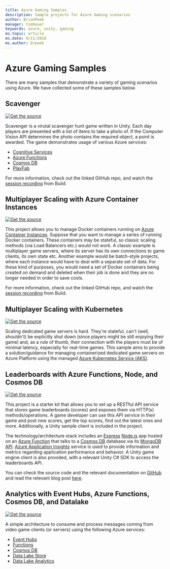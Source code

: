 ```yaml
---
title: Azure Gaming Samples
description: Sample projects for Azure Gaming scenarios
author: BrianPeek
manager: timheuer
keywords: azure, unity, gaming
ms.topic: article
ms.date: 9/21/2018
ms.author: brpeek
---
```

# Azure Gaming Samples

There are many samples that demonstrate a variety of gaming scenarios using Azure.  We have collected some of these samples below.

## Scavenger

[![Get the source](../media/buttons/source2.png)](https://aka.ms/scavenger)

Scavenger is a virutal scavenger hunt game written in Unity.  Each day players are presented with a list of items to take a photo of.  If the Computer Vision API determines the photo contains the required object, a point is awarded. The game demonstrates usage of various Azure services:

* [Cognitive Services](https://aka.ms/cogdocs-scavenger)
* [Azure Functions](https://aka.ms/afdocs-scavenger)
* [Cosmos DB](https://aka.ms/cosdocs-scavenger)
* [PlayFab](https://playfab.com/)

For more information, check out the linked GitHub repo, and watch the [session recording](https://www.youtube.com/watch?v=arikdfd8_A8) from Build.

## Multiplayer Scaling with Azure Container Instances

[![Get the source](../media/buttons/source2.png)](https://aka.ms/acimultiplayersample)

This project allows you to manage Docker containers running on [Azure Container Instances](https://azure.microsoft.com/en-us/services/container-instances/).
Suppose that you want to manage a series of running Docker containers. These containers may be stateful, so classic scaling methods (via Load Balancers etc.) would not work. A classic example is multiplayer game servers, where its server has its own connections to game clients, its own state etc. Another example would be batch-style projects, where each instance would have to deal with a separate set of data. For these kind of purposes, you would need a set of Docker containers being created on demand and deleted when their job is done and they are no longer needed in order to save costs.

For more information, check out the linked GitHub repo, and watch the [session recording](https://www.youtube.com/watch?v=EAcXD6OaO0w) from Build.

## Multiplayer Scaling with Kubernetes

[![Get the source](../media/buttons/source2.png)](https://aka.ms/aksmultiplayersample)

Scaling dedicated game servers is hard. They're stateful, can't (well, shouldn't) be explicitly shut down (since players might be still enjoying their game) and, as a rule of thumb, their connection with the players must be of minimal latency, especially for real-time games.  This sample aims to provide a solution/guidance for managing containerized dedicated game servers on Azure Platform using the managed [Azure Kubernetes Service (AKS)](https://azure.microsoft.com/services/kubernetes-service/).

## Leaderboards with Azure Functions, Node, and Cosmos DB

[![Get the source](../media/buttons/source2.png)](https://aka.ms/azleaderboardsample)

This project is a starter kit that allows you to set up a RESTful API service that stores game leaderboards (scores) and exposes them via HTTP(s) methods/operations. A game developer can use this API service in their game and post new scores, get the top scores, find out the latest ones and more. Additionally, a Unity sample client is included in the project.

The technology/architecture stack includes an [Express](https://expressjs.com/) [Node.js](https://nodejs.org/) app hosted on an [Azure Function](https://azure.microsoft.com/en-us/services/functions/) that talks to a [Cosmos DB](https://azure.microsoft.com/en-us/services/cosmos-db/) database via its [MongoDB API]((https://docs.microsoft.com/en-us/azure/cosmos-db/mongodb-introduction)). [Azure Application Insights](https://azure.microsoft.com/en-us/services/application-insights/) service is used to provide information and metrics regarding application performance and behavior. A Unity game engine client is also provided, with a relevant Unity C# SDK to access the leaderboards API.

You can check the source code and the relevant documentation on [GitHub](https://github.com/dgkanatsios/AzureFunctionsNodeLeaderboards-Cosmos) and read the relevant blog post [here](https://dgkanatsios.com/2018/01/12/using-azure-functions-and-cosmos-db-to-create-a-game-leaderboard/).

## Analytics with Event Hubs, Azure Functions, Cosmos DB, and Datalake

[![Get the source](../media/buttons/source2.png)](https://aka.ms/azanalyticssample)

A simple architecture to consume and process messages coming from video game clients (or servers) using the following Azure services:

* [Event Hubs](https://docs.microsoft.com/azure/event-hubs/)
* [Functions](https://docs.microsoft.com/azure/azure-functions/)
* [Cosmos DB](https://aka.ms/cosdocs-scavenger)
* [Data Lake Store](https://docs.microsoft.com/azure/data-lake-store/)
* [Data Lake Analytics](https://docs.microsoft.com/azure/data-lake-analytics/)
